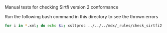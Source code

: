 
Manual tests for checking Sirtfi version 2 conformance

Run the following bash command in this directory to see the thrown errors

```bash
for i in *.xml; do echo $i; xsltproc ../../../mdx/_rules/check_sirtfi2.xsl $i; done
```

